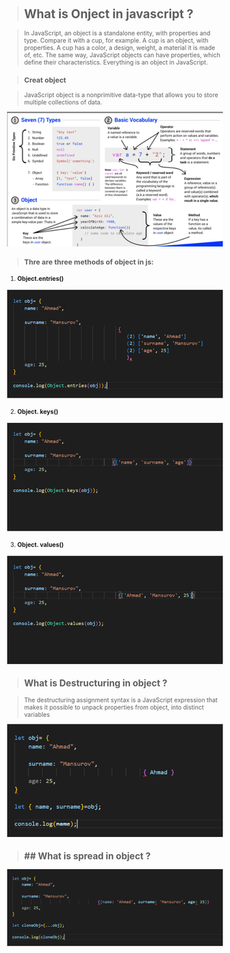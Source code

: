 ># What is Onject in javascript ?

 >In JavaScript, an object is a standalone entity, with properties and type. Compare it with a cup, for example. A cup is an object, with properties. A cup has a color, a design, weight, a material it is made of, etc. The same way, JavaScript objects can have properties, which define their characteristics.
Everything is an object in JavaScript.

> ### Creat object 

 >JavaScript object is a nonprimitive data-type that allows you to 
store multiple collections of data.

![](/images/Screenshot_7.png)


> ### Thre are three methods of object in js:

1. #### Object.entries()

![](/images/Screenshot_8.png)


2. #### Object. keys()

![](/images/Screenshot_9.png)


3. #### Object. values() 

![](/images/Screenshot_10.png)

> ## What is Destructuring in object ?
  
  >The destructuring assignment syntax is a JavaScript expression that makes it 
possible to unpack properties from object, into distinct variables

 ![](/images/Screenshot_12.png)

> ## ## What is spread in object ?

![](/images/Screenshot_11.png)
